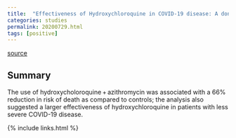```yaml
---
title:  "Effectiveness of Hydroxychloroquine in COVID-19 disease: A done and dusted situation?"
categories: studies
permalink: 20200729.html
tags: [positive]
---
```


[source](https://www.ijidonline.com/article/S1201-9712%2820%2930600-7/fulltext)

## Summary

The use of hydroxycholoroquine + azithromycin was associated with a 66% reduction in risk of death as compared to controls; the analysis also suggested a larger effectiveness of hydroxychloroquine in patients with less severe COVID-19 disease.

{% include links.html %}
